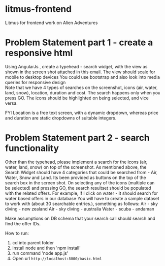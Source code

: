 litmus-frontend
===============

Litmus for frontend work on Alien Adventures



Problem Statement part 1 - create a responsive html
===================================================

Using AngularJs , create a typehead - search widget, with the view as shown in the screen shot attached in this email.
The view should scale for mobile to desktop devices
You could use bootstrap and also look into media queries for responsive design  
Note that we have 4 types of searches on the screenshot, icons (air, water, land, snow), location, duration and cost. The search happens only when you press GO. The icons should be highlighted on being selected, and vice versa. 

FYI Location is a free text screen, with a dynamic dropdown, whereas price and duration are static dropdowns of suitable integers.


Problem Statement part 2 - search functionality
===============================================
Other than the typehead, please implement a search for the icons (air, water, land, snow) on top of the screenshot.
As mentioned above, the Search Widget should have 4 categories that could be searched from - Air, Water, Snow and Land. Its been provided as buttons on the top of the search box in the screen shot.
On selecting any of the icons (multiple can be selected) and pressing GO, the search resultset should be populated with the related offers. For example, if I click on water - it should search for water based offers in our database
You will have to create a sample dataset to work with (about 30 searchable entries.), something as follows: 
     Air - sky diving - new zealand 
     Air - sky diving - australia 
    Water - scuba - andaman 

Make assumptions on DB schema that your search call should search and find the offer IDs.


How to run:
1. cd into parent folder
2. install node and then 'npm install'
3. run command 'node app.js'
4. Open url `http://localhost:8000/basic.html`
